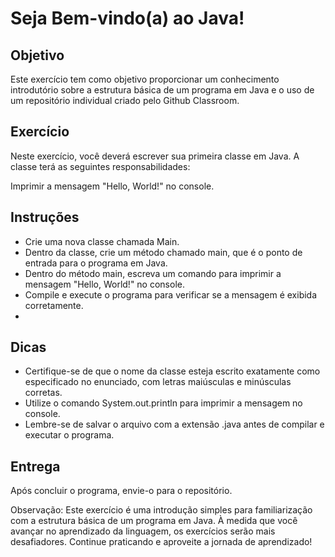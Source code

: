 # Seja Bem-vindo(a) ao Java!

## Objetivo
Este exercício tem como objetivo proporcionar um conhecimento introdutório sobre a estrutura básica de um programa em Java e o uso de um repositório individual criado pelo Github Classroom.

## Exercício
Neste exercício, você deverá escrever sua primeira classe em Java. A classe terá as seguintes responsabilidades:

Imprimir a mensagem "Hello, World!" no console.

## Instruções
- Crie uma nova classe chamada Main.
- Dentro da classe, crie um método chamado main, que é o ponto de entrada para o programa em Java.
- Dentro do método main, escreva um comando para imprimir a mensagem "Hello, World!" no console.
- Compile e execute o programa para verificar se a mensagem é exibida corretamente.
- 
## Dicas
- Certifique-se de que o nome da classe esteja escrito exatamente como especificado no enunciado, com letras maiúsculas e minúsculas corretas.
- Utilize o comando System.out.println para imprimir a mensagem no console.
- Lembre-se de salvar o arquivo com a extensão .java antes de compilar e executar o programa.

## Entrega
Após concluir o programa, envie-o para o repositório.

Observação: Este exercício é uma introdução simples para familiarização com a estrutura básica de um programa em Java. À medida que você avançar no aprendizado da linguagem, os exercícios serão mais desafiadores. Continue praticando e aproveite a jornada de aprendizado!
